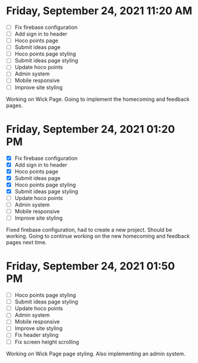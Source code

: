 # Friday, September 24, 2021 11:20 AM
- [ ] Fix firebase configuration
- [ ] Add sign in to header
- [ ] Hoco points page
- [ ] Submit ideas page
- [ ] Hoco points page styling
- [ ] Submit ideas page styling
- [ ] Update hoco points
- [ ] Admin system
- [ ] Mobile responsive
- [ ] Improve site styling

Working on Wick Page. Going to implement the homecoming and feedback pages.

# Friday, September 24, 2021 01:20 PM
- [X] Fix firebase configuration
- [X] Add sign in to header
- [X] Hoco points page
- [X] Submit ideas page
- [X] Hoco points page styling
- [X] Submit ideas page styling
- [ ] Update hoco points
- [ ] Admin system
- [ ] Mobile responsive
- [ ] Improve site styling

Fixed firebase configuration, had to create a new project. Should be working.
Going to continue working on the new homecoming and feedback pages next time.

# Friday, September 24, 2021 01:50 PM
- [ ] Hoco points page styling
- [ ] Submit ideas page styling
- [ ] Update hoco points
- [ ] Admin system
- [ ] Mobile responsive
- [ ] Improve site styling
- [ ] Fix header styling
- [ ] Fix screen height scrolling

Working on Wick Page page styling. Also implementing an admin system.
